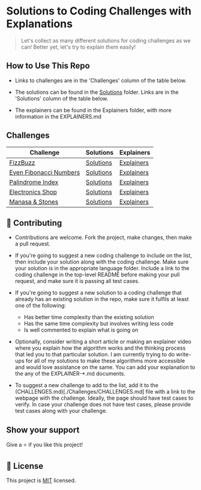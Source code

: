 # Solutions to Coding Challenges with Explanations


> Let's collect as many different solutions for coding challenges as we can! Better yet, let's try to explain them easily!

## How to Use This Repo

- Links to challenges are in the 'Challenges' column of the table below.

- The solutions can be found in the [Solutions](./Solutions) folder. Links are in the 'Solutions' column of the table below.

- The explainers can be found in the Explainers folder, with more information in the EXPLAINERS.md


## Challenges

| **Challenge** | **Solutions** | **Explainers** |
| --- | --- | --- |
| [FizzBuzz](https://www.hackerrank.com/challenges/fizzbuzz/problem) | [Solutions](./Solutions/FizzBuzz) | [Explainers](./Explainers/FizzBuzz/Articles/RamseyNjire.md) | 
| [Even Fibonacci Numbers](https://www.hackerrank.com/contests/projecteuler/challenges/euler002/problem) | [Solutions](./Solutions/EvenFibonacciNumbers/) | [Explainers](./Explainers/) | 
| [Palindrome Index](https://www.hackerrank.com/challenges/palindrome-index/problem) | [Solutions](./Solutions/PalindromeIndex/) | [Explainers](./Explainers/) | 
| [Electronics Shop](https://www.hackerrank.com/challenges/electronics-shop/problem) | [Solutions](./Solutions/ElectronicsShop/) | [Explainers](./Explainers/) | 
| [Manasa & Stones](https://www.hackerrank.com/challenges/manasa-and-stones/problem) | [Solutions](./Solutions/ManasaAndStones/) | [Explainers](./Explainers/) | 



## 🤝 Contributing

- Contributions are welcome. Fork the project, make changes, then make a pull request.

- If you're going to suggest a new coding challenge to include on the list, then include your solution along with the coding challenge. Make sure your solution is in the appropriate language folder. Include a link to the coding challenge in the top-level README before making your pull request, and make sure it is passing all test cases.

- If you're going to suggest a new solution to a coding challenge that already has an existing solution in the repo, make sure it fulfils at least one of the following:
  - Has better time complexity than the existing solution
  - Has the same time complexity but involves writing less code
  - Is well commented to explain what is going on

- Optionally, consider writing a short article or making an explainer video where you explain how the algorithm works and the thinking process that led you to that particular solution. I am currently trying to do write-ups for all of my solutions to make these algorithms more accessible and would love assistance on the same. You can add your explanation to the any of the EXPLAINER-*.md documents.

- To suggest a new challenge to add to the list, add it to the (CHALLENGES.md)[./Challenges/CHALLENGES.md] file with a link to the webpage with the challenge. Ideally, the page should have test cases to verify. In case your challenge does not have test cases, please provide test cases along with your challenge. 

## Show your support

Give a ⭐️ if you like this project!

## 📝 License

This project is [MIT](lic.url) licensed.
